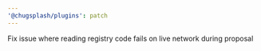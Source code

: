 ```yaml
---
'@chugsplash/plugins': patch
---
```


Fix issue where reading registry code fails on live network during proposal
